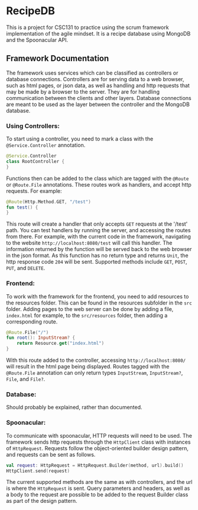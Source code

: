 # RecipeDB
 This is a project for CSC131 to practice using the scrum framework implementation of the agile mindset. It is a recipe database using MongoDB and the Spoonacular API.
## Framework Documentation
The framework uses services which can be classified as controllers or database connections. Controllers are for serving data to a web browser, such as html pages, or json data, as well as handling and http requests that may be made by a browser to the server. They are for handling communication between the clients and other layers. Database connections are meant to be used as the layer between the controller and the MongoDB database.
### Using Controllers:
To start using a controller, you need to mark a class with the `@Service.Controller` annotation.
```kotlin
@Service.Controller
class RootController {
}
```
Functions then can be added to the class which are tagged with the `@Route` or `@Route.File` annotations. These routes work as handlers, and accept http requests. For example:
```kotlin
@Route(Http.Method.GET, "/test")
fun test() {
}
```
This route will create a handler that only accepts `GET` requests at the '/test' path. You can test handlers by running the server, and accessing the routes from there. For example, with the current code in the framework, navigating to the website `http://localhost:8080/test` will call this handler. The information returned by the function will be served back to the web browser in the json format. As this function has no return type and returns `Unit`, the http response code `204` will be sent. Supported methods include `GET`, `POST`, `PUT`, and `DELETE`.
### Frontend:
To work with the framework for the frontend, you need to add resources to the resources folder. This can be found in the resources subfolder in the `src` folder. Adding pages to the web server can be done by adding a file, `index.html` for example, to the `src/resources` folder, then adding a corresponding route.

```kotlin
@Route.File("/")
fun root(): InputStream? {
    return Resource.get("index.html")
}
```
With this route added to the controller, accessing `http://localhost:8080/` will result in the html page being displayed. Routes tagged with the `@Route.File` annotation can only return types `InputStream`, `InputStream?`, `File`, and `File?`.
### Database:
Should probably be explained, rather than documented.
### Spoonacular:
To communicate with spoonacular, HTTP requests will need to be used. The framework sends http requests through the `HttpClient` class with instances of `HttpRequest`. Requests follow the object-oriented builder design pattern, and requests can be sent as follows.

```kotlin
val request: HttpRequest = HttpRequest.Builder(method, url).build()
HttpClient.send(request)
```
The current supported methods are the same as with controllers, and the url is where the `HttpRequest` is sent. Query parameters and headers, as well as a body to the request are possible to be added to the request Builder class as part of the design pattern.